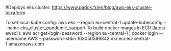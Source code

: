 #Deploys eks cluster.
https://www.padok.fr/en/blog/aws-eks-cluster-terraform

To set local kube config:
aws eks --region eu-central-1 update-kubeconfig --name eks_cluster_pandemic_support
To build docker images in ECR (latest awscli):
aws ecr get-login-password --region eu-central-1 | docker login --username AWS --password-stdin 103050589342.dkr.ecr.eu-central-1.amazonaws.com
